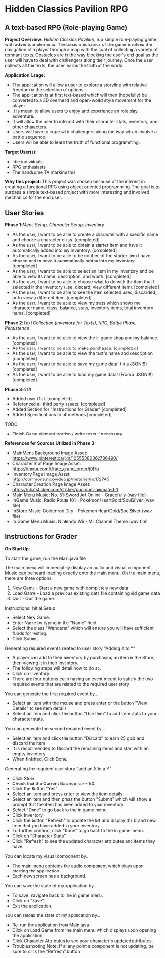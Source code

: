 # Hidden Classics Pavilion RPG

## A text-based RPG (Role-playing Game)

**Project Overview:**
*Hidden Classics Pavilion*, is a simple role-playing game with adventure elements. 
The basic mechanics of the game involves the navigation of a player through a map with the goal of collecting a variety of remnant texts.
Obstacles are in the way blocking the user's end goal as the user will have to deal with challengers along their journey. 
Once the user collects all the texts, the user learns the truth of the world.


**Application Usage:**
- The application will allow a user to explore a storyline with relative freedom in the selection of options.
- The application is at first text-based which will then (hopefully) be converted to a 3D overhead and open-world style movement for the player.
- It is meant to allow users to enjoy and experience an role play adventure.
- It will allow the user to interact with their character stats, inventory, and other characters.
- Users will have to cope with challengers along the way which involve a battle sequence.
- Users will be able to learn the truth of functional programming.

**Target User(s):**
- Idle individuals
- RPG enthusiasts 
- The handsome TA marking this

**Why this project:**
This project was chosen because of the interest in creating a functional RPG using object oriented programming. The goal is to surpass a simple text-based project with more interesting and involved mechanics for the end user.


## User Stories

**Phase 1**:*Menu Setup, Character Setup, Inventory*
- As the user, I want to be able to create a character with a specific name and choose a character class. [completed]
- As the user, I want to be able to obtain a starter item and have it automatically added into my inventory. [completed]
- As the user, I want to be able to be notified of the starter item I have chosen and to have it automatically added into my inventory. [completed]
- As the user, I want to be able to select an item in my inventory and be able to view its name, description, and worth. [completed]
- As the user, I want to be able to choose what to do with the item that I selected in the inventory (use, discard, view different item). [completed]
- As the user, I want to be able to see the item selected used, discarded, or to view a different item. [completed]
- As the user, I want to be able to view my stats which shows my character name, class, balance, stats, inventory items, total inventory items. [completed]

**Phase 2**:*Text Collection (Inventory for Texts), NPC, Battle Phase, Persistence*
- As the user, I want to be able to view the in game shop and my balance. [completed] 
- As the user, I want to be able to make purchases. [completed] 
- As the user, I want to be able to view the text's name and description [completed] 
- As the user, I want to be able to save my game data! (In a JSON!!!) [completed] 
- As the user, I want to be able to load my game data! (From a JSON!!!)  [completed] 

**Phase 3**:*GUI*
- Added user GUI. [completed] 
- Referenced all third party assets. [completed] 
- Added Section for "Instructions for Grader" [completed] 
- Added Specifications to all methods [completed] 

TODO
- Finish Game element portion / write tests if necessary


**References for Sources Utilized in Phase 3**
- MainMenu Background Image Asset: https://www.pinterest.ca/pin/10555380362736490/
- Character Stat Page Image Asset: https://imgur.com/t/fate_grand_order/j0I7o
- Inventory Page Image Asset: http://commons.nicovideo.jp/material/nc172745
- Character Creation Page Image Asset: https://chatsticker.com/sticker/punipuni-animated-1
- Main Menu Music: No. 51: Sword Art Online - Gracefully (wav file) 
- InGame Music: Radio Route 101 - Pokémon HeartGold/SoulSilver (wav file)
- InStore Music:  Goldenrod City - Pokémon HeartGold/SoulSilver (wav file)
- In Game Menu Music: Nintendo Wii - Mii Channel Theme (wav file)

## Instructions for Grader
**On StartUp**:

To start the game, run the Main.java file

The main menu will immediately display an audio and visual component.
Music can be heard loading directly onto the main menu.
On the main menu, there are three options.

1. New Game - Start a new game with completely new data
2. Load Game - Load a previous existing data file containing old game data
3. Quit - Quit the game.

Instructions: Initial Setup:
- Select New Game.
- Enter Name by typing in the "Name" field.
- Select the class "Wanderer" which will ensure you will have sufficient funds for testing.
- Click Submit.

Generating required events related to user story "Adding X to Y"
- A player can add to their inventory by purchasing an item in the Store, then viewing it in their inventory.
- The following steps will detail how to do so.
- Click on Inventory.
- There are four buttons each having an event meant to satisfy the two required events that are related to the required user story

You can generate the first required event by...
- Select an item with the mouse and press enter or the button "View Details" to see item details
- Select an item and click the button "Use Item" to add item stats to your character stats.

You can generate the second required event by...
- Select an item and click the button "Discard" to earn 25 gold and discard the item
- It is recommended to Discard the remaining items and start with an empty inventory. 
- When finished, Click Done.

Generating the required user story "add an X to a Y"
- Click Store
- Check that the Current Balance is >= 50.
- Click the Button "Yes"
- Select an item and press enter to view the item details.
- Select an item and then press the button "Submit" which will show a prompt that the item has been added to your inventory
- Select "Done" to go back to the in game menu
- Click Inventory
- Click the button "Refresh" to update the list and display the brand new item that you have added to your inventory.
- To further confirm, click "Done" to go back to the in game menu.
- Click on "Character Stats" 
- Click "Refresh" to see the updated character attributes and items they have.

You can locate my visual component by...
- The main menu contains the audio component which plays upon starting the application
- Each new screen has a background.

You can save the state of my application by...
- To save, navigate back to the in game menu.
- Click on "Save".
- Exit the application.

You can reload the state of my application by...
- Re-run the application from Main.java
- Click on Load Game from the main menu which displays upon opening the application
- Click Character Attributes to see your character's updated attributes. 
- Troubleshooting Note: If at any point a component is not updating, be sure to click the "Refresh" button


